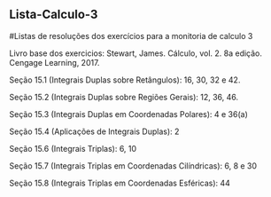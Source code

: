 ## Lista-Calculo-3
#Listas de resoluções dos exercícios para a monitoria de calculo 3

Livro base dos exercicios:  Stewart, James. Cálculo, vol. 2. 8a edição. Cengage Learning, 2017.

Seção 15.1 (Integrais Duplas sobre Retângulos):  16, 30, 32 e 42. 

Seção 15.2 (Integrais Duplas sobre Regiões Gerais):  12, 36, 46.

Seção 15.3 (Integrais Duplas em Coordenadas Polares): 4 e 36(a)

Seção 15.4 (Aplicações de Integrais Duplas): 2

Seção 15.6 (Integrais Triplas): 6, 10

Seção 15.7 (Integrais Triplas em Coordenadas Cilíndricas):  6, 8 e 30

Seção 15.8 (Integrais Triplas em Coordenadas Esféricas): 44
